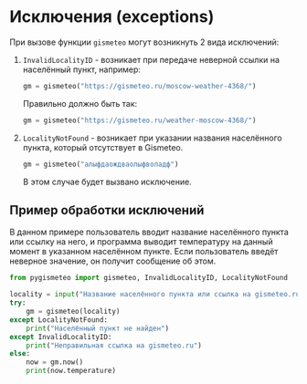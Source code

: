 # Исключения (exceptions)

При вызове функции `gismeteo` могут возникнуть 2 вида исключений:

1. `InvalidLocalityID` - возникает при передаче неверной ссылки на населённый пункт, например:
   ```python
   gm = gismeteo("https://gismeteo.ru/moscow-weather-4368/")
   ```
   Правильно должно быть так:
   ```python
   gm = gismeteo("https://gismeteo.ru/weather-moscow-4368/")
   ```
2. `LocalityNotFound` - возникает при указании названия населённого пункта, который отсутствует в Gismeteo.
   ```python
   gm = gismeteo("алыфдаождваолыфволадф")
   ```
   В этом случае будет вызвано исключение.

## Пример обработки исключений

В данном примере пользователь вводит название населённого пункта или ссылку на него, и программа выводит температуру на данный момент в указанном населённом пункте. Если пользователь введёт неверное значение, он получит сообщение об этом.

```python
from pygismeteo import gismeteo, InvalidLocalityID, LocalityNotFound

locality = input("Название населённого пункта или ссылка на gismeteo.ru: ")
try:
    gm = gismeteo(locality)
except LocalityNotFound:
    print("Населённый пункт не найден")
except InvalidLocalityID:
    print("Неправильная ссылка на gismeteo.ru")
else:
    now = gm.now()
    print(now.temperature)
```
